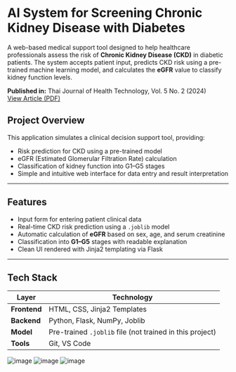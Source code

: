 # AI System for Screening Chronic Kidney Disease with Diabetes

A web-based medical support tool designed to help healthcare professionals assess the risk of **Chronic Kidney Disease (CKD)** in diabetic patients. The system accepts patient input, predicts CKD risk using a pre-trained machine learning model, and calculates the **eGFR** value to classify kidney function levels.

**Published in:** Thai Journal of Health Technology, Vol. 5 No. 2 (2024)  
[View Article (PDF)](https://thaihta.org/journal/file/files/ThaiHTJ_5-2-06.pdf)

## Project Overview

This application simulates a clinical decision support tool, providing:
- Risk prediction for CKD using a pre-trained model
- eGFR (Estimated Glomerular Filtration Rate) calculation
- Classification of kidney function into G1–G5 stages
- Simple and intuitive web interface for data entry and result interpretation

---

## Features

- Input form for entering patient clinical data  
- Real-time CKD risk prediction using a `.joblib` model  
- Automatic calculation of **eGFR** based on sex, age, and serum creatinine  
- Classification into **G1–G5** stages with readable explanation  
- Clean UI rendered with Jinja2 templating via Flask

---

## Tech Stack

| Layer        | Technology                         |
|--------------|-------------------------------------|
| **Frontend** | HTML, CSS, Jinja2 Templates         |
| **Backend**  | Python, Flask, NumPy, Joblib        |
| **Model**    | Pre-trained `.joblib` file (not trained in this project) |
| **Tools**    | Git, VS Code                        |
 
![image](https://github.com/user-attachments/assets/b6f80770-897b-4a07-a540-9db3ef1cab6a)
![image](https://github.com/user-attachments/assets/5248ffbb-23ba-414f-8c74-94a38522d884)
![image](https://github.com/user-attachments/assets/66bd367a-3652-4b97-b276-036269f6d40e)
